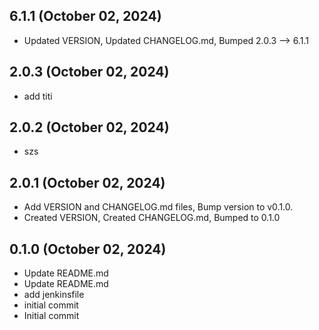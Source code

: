 ## 6.1.1 (October 02, 2024)
- Updated VERSION, Updated CHANGELOG.md, Bumped 2.0.3 –> 6.1.1

## 2.0.3 (October 02, 2024)
  - add titi

## 2.0.2 (October 02, 2024)
  - szs

## 2.0.1 (October 02, 2024)
  - Add VERSION and CHANGELOG.md files, Bump version to v0.1.0.
  - Created VERSION, Created CHANGELOG.md, Bumped to 0.1.0

## 0.1.0 (October 02, 2024)
  - Update README.md
  - Update README.md
  - add jenkinsfile
  - initial commit
  - Initial commit

